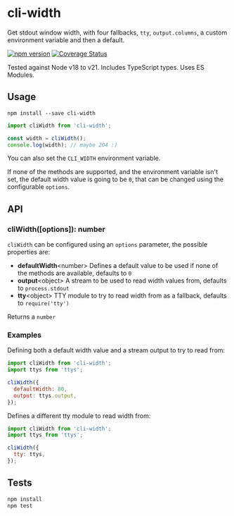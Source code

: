 # cli-width

Get stdout window width, with four fallbacks, `tty`, `output.columns`, a custom environment variable and then a default.

[![npm version](https://badge.fury.io/js/cli-width.svg)](http://badge.fury.io/js/cli-width)
[![Coverage Status](https://coveralls.io/repos/knownasilya/cli-width/badge.svg?branch=master&service=github)](https://coveralls.io/github/knownasilya/cli-width?branch=master)

Tested against Node v18 to v21.
Includes TypeScript types.
Uses ES Modules.

## Usage

```
npm install --save cli-width
```

```js
import cliWidth from 'cli-width';

const width = cliWidth();
console.log(width); // maybe 204 :)
```

You can also set the `CLI_WIDTH` environment variable.

If none of the methods are supported, and the environment variable isn't set,
the default width value is going to be `0`, that can be changed using the configurable `options`.

## API

### cliWidth([options]): number

`cliWidth` can be configured using an `options` parameter, the possible properties are:

- **defaultWidth**\<number\> Defines a default value to be used if none of the methods are available, defaults to `0`
- **output**\<object\> A stream to be used to read width values from, defaults to `process.stdout`
- **tty**\<object\> TTY module to try to read width from as a fallback, defaults to `require('tty')`

Returns a `number`

### Examples

Defining both a default width value and a stream output to try to read from:

```js
import cliWidth from 'cli-width';
import ttys from 'ttys';

cliWidth({
  defaultWidth: 80,
  output: ttys.output,
});
```

Defines a different tty module to read width from:

```js
import cliWidth from 'cli-width';
import ttys from 'ttys';

cliWidth({
  tty: ttys,
});
```

## Tests

```bash
npm install
npm test
```
